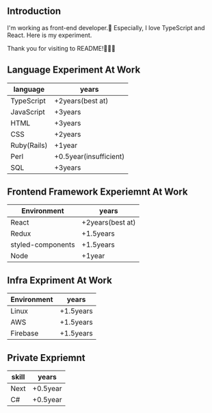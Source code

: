 ## Introduction

I'm working as front-end developer.🙂
Especially, I love TypeScript and React.
Here is my experiment.

Thank you for visiting to README!🐥🐥🐥

## Language Experiment At Work

| language    | years                  |
| ----------- | ---------------------- |
| TypeScript  | +2years(best at)       |
| JavaScript  | +3years                |
| HTML        | +3years                |
| CSS         | +2years                |
| Ruby(Rails) | +1year                 |
| Perl        | +0.5year(insufficient) |
| SQL         | +3years                |

## Frontend Framework Experiemnt At Work

| Environment       | years            |
| ----------------- | ---------------- |
| React             | +2years(best at) |
| Redux             | +1.5years        |
| styled-components | +1.5years        |
| Node              | +1year           |

## Infra Expriment At Work

| Environment | years     |
| ----------- | --------- |
| Linux       | +1.5years |
| AWS         | +1.5years |
| Firebase    | +1.5years |

## Private Expriemnt

| skill | years    |
| ----- | -------- |
| Next  | +0.5year |
| C#    | +0.5year |
